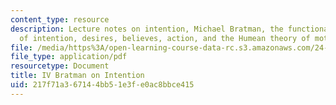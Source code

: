 ```yaml
---
content_type: resource
description: Lecture notes on intention, Michael Bratman, the functional benefits
  of intention, desires, believes, action, and the Humean theory of motivation.
file: /media/https%3A/open-learning-course-data-rc.s3.amazonaws.com/24-120-moral-psychology-spring-2009/217f71a367144bb51e3fe0ac8bbce415_MIT24_120s09_lec04.pdf
file_type: application/pdf
resourcetype: Document
title: IV Bratman on Intention
uid: 217f71a3-6714-4bb5-1e3f-e0ac8bbce415
---
```


